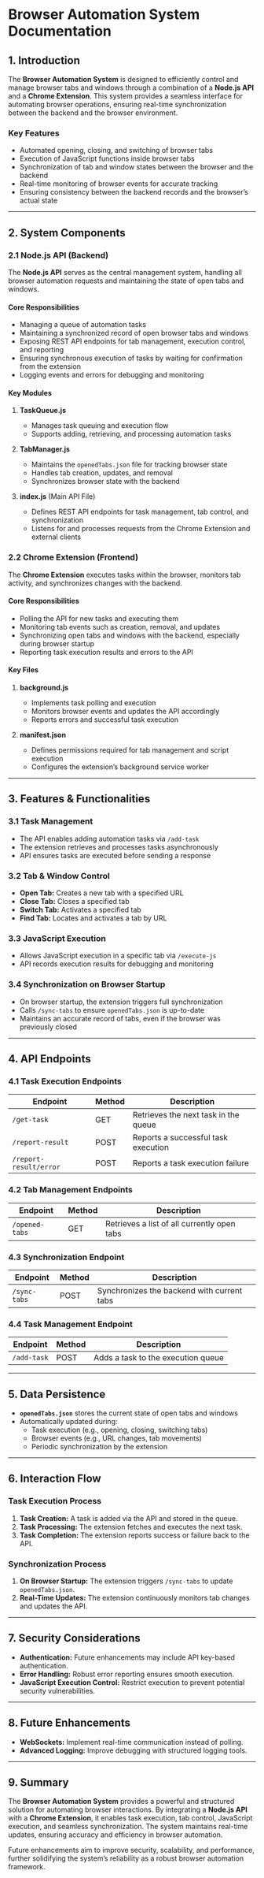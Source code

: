# **Browser Automation System Documentation**

## **1. Introduction**

The **Browser Automation System** is designed to efficiently control and manage browser tabs and windows through a combination of a **Node.js API** and a **Chrome Extension**. This system provides a seamless interface for automating browser operations, ensuring real-time synchronization between the backend and the browser environment.

### **Key Features**
- Automated opening, closing, and switching of browser tabs
- Execution of JavaScript functions inside browser tabs
- Synchronization of tab and window states between the browser and the backend
- Real-time monitoring of browser events for accurate tracking
- Ensuring consistency between the backend records and the browser’s actual state

---

## **2. System Components**

### **2.1 Node.js API (Backend)**

The **Node.js API** serves as the central management system, handling all browser automation requests and maintaining the state of open tabs and windows.

#### **Core Responsibilities**
- Managing a queue of automation tasks
- Maintaining a synchronized record of open browser tabs and windows
- Exposing REST API endpoints for tab management, execution control, and reporting
- Ensuring synchronous execution of tasks by waiting for confirmation from the extension
- Logging events and errors for debugging and monitoring

#### **Key Modules**
1. **TaskQueue.js**
   - Manages task queuing and execution flow
   - Supports adding, retrieving, and processing automation tasks

2. **TabManager.js**
   - Maintains the `openedTabs.json` file for tracking browser state
   - Handles tab creation, updates, and removal
   - Synchronizes browser state with the backend

3. **index.js** (Main API File)
   - Defines REST API endpoints for task management, tab control, and synchronization
   - Listens for and processes requests from the Chrome Extension and external clients

### **2.2 Chrome Extension (Frontend)**

The **Chrome Extension** executes tasks within the browser, monitors tab activity, and synchronizes changes with the backend.

#### **Core Responsibilities**
- Polling the API for new tasks and executing them
- Monitoring tab events such as creation, removal, and updates
- Synchronizing open tabs and windows with the backend, especially during browser startup
- Reporting task execution results and errors to the API

#### **Key Files**
1. **background.js**
   - Implements task polling and execution
   - Monitors browser events and updates the API accordingly
   - Reports errors and successful task execution

2. **manifest.json**
   - Defines permissions required for tab management and script execution
   - Configures the extension’s background service worker

---

## **3. Features & Functionalities**

### **3.1 Task Management**
- The API enables adding automation tasks via `/add-task`
- The extension retrieves and processes tasks asynchronously
- API ensures tasks are executed before sending a response

### **3.2 Tab & Window Control**
- **Open Tab:** Creates a new tab with a specified URL
- **Close Tab:** Closes a specified tab
- **Switch Tab:** Activates a specified tab
- **Find Tab:** Locates and activates a tab by URL

### **3.3 JavaScript Execution**
- Allows JavaScript execution in a specific tab via `/execute-js`
- API records execution results for debugging and monitoring

### **3.4 Synchronization on Browser Startup**
- On browser startup, the extension triggers full synchronization
- Calls `/sync-tabs` to ensure `openedTabs.json` is up-to-date
- Maintains an accurate record of tabs, even if the browser was previously closed

---

## **4. API Endpoints**

### **4.1 Task Execution Endpoints**
| Endpoint               | Method | Description                          |
|------------------------|--------|--------------------------------------|
| `/get-task`            | GET    | Retrieves the next task in the queue |
| `/report-result`       | POST   | Reports a successful task execution  |
| `/report-result/error` | POST   | Reports a task execution failure     |

### **4.2 Tab Management Endpoints**
| Endpoint      | Method | Description                                      |
|--------------|--------|--------------------------------------------------|
| `/opened-tabs` | GET  | Retrieves a list of all currently open tabs      |

### **4.3 Synchronization Endpoint**
| Endpoint     | Method | Description                                  |
|-------------|--------|----------------------------------------------|
| `/sync-tabs` | POST  | Synchronizes the backend with current tabs   |

### **4.4 Task Management Endpoint**
| Endpoint     | Method | Description                                  |
|-------------|--------|----------------------------------------------|
| `/add-task` | POST   | Adds a task to the execution queue           |

---

## **5. Data Persistence**
- **`openedTabs.json`** stores the current state of open tabs and windows
- Automatically updated during:
  - Task execution (e.g., opening, closing, switching tabs)
  - Browser events (e.g., URL changes, tab movements)
  - Periodic synchronization by the extension

---

## **6. Interaction Flow**

### **Task Execution Process**
1. **Task Creation:** A task is added via the API and stored in the queue.
2. **Task Processing:** The extension fetches and executes the next task.
3. **Task Completion:** The extension reports success or failure back to the API.

### **Synchronization Process**
1. **On Browser Startup:** The extension triggers `/sync-tabs` to update `openedTabs.json`.
2. **Real-Time Updates:** The extension continuously monitors tab changes and updates the API.

---

## **7. Security Considerations**
- **Authentication:** Future enhancements may include API key-based authentication.
- **Error Handling:** Robust error reporting ensures smooth execution.
- **JavaScript Execution Control:** Restrict execution to prevent potential security vulnerabilities.

---

## **8. Future Enhancements**
- **WebSockets:** Implement real-time communication instead of polling.
- **Advanced Logging:** Improve debugging with structured logging tools.

---

## **9. Summary**

The **Browser Automation System** provides a powerful and structured solution for automating browser interactions. By integrating a **Node.js API** with a **Chrome Extension**, it enables task execution, tab control, JavaScript execution, and seamless synchronization. The system maintains real-time updates, ensuring accuracy and efficiency in browser automation.

Future enhancements aim to improve security, scalability, and performance, further solidifying the system’s reliability as a robust browser automation framework.

